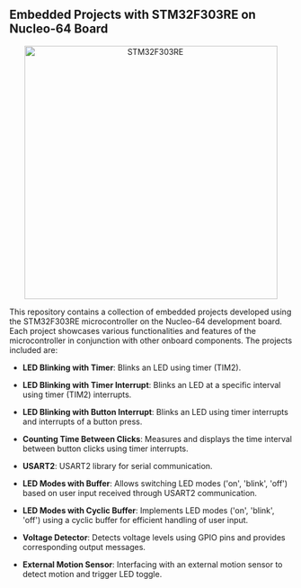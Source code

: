 ##  Embedded Projects with STM32F303RE on Nucleo-64 Board
<div align="center">
  <img src="https://github.com/yinonozery/STM32F303RE-Embedded-Development/assets/74764366/05ac8402-67e7-45a6-8d7a-5bb8f39caa1c" alt="STM32F303RE" width="450" />
</div>

This repository contains a collection of embedded projects developed using the STM32F303RE microcontroller on the Nucleo-64 development board. Each project showcases various functionalities and features of the microcontroller in conjunction with other onboard components.
The projects included are:

- **LED Blinking with Timer**: Blinks an LED using timer (TIM2).
  
- **LED Blinking with Timer Interrupt**: Blinks an LED at a specific interval using timer (TIM2) interrupts.

- **LED Blinking with Button Interrupt**: Blinks an LED using timer interrupts and interrupts of a button press.

- **Counting Time Between Clicks**: Measures and displays the time interval between button clicks using timer interrupts.

- **USART2**: USART2 library for serial communication.

- **LED Modes with Buffer**: Allows switching LED modes ('on', 'blink', 'off') based on user input received through USART2 communication.

- **LED Modes with Cyclic Buffer**: Implements LED modes ('on', 'blink', 'off') using a cyclic buffer for efficient handling of user input.

- **Voltage Detector**: Detects voltage levels using GPIO pins and provides corresponding output messages.

- **External Motion Sensor**: Interfacing with an external motion sensor to detect motion and trigger LED toggle.
